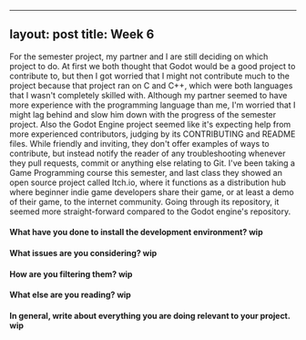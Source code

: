 
---
layout: post
title: Week 6
---

  For the semester project, my partner and I are still deciding on which project to do. At first we both thought that Godot would be a good project to contribute to, but then I got worried that I might not contribute much to the project because that project ran on C and C++, which were both languages that I wasn't completely skilled with. Although my partner seemed to have more experience with the programming language than me, I'm worried that I might lag behind and slow him down with the progress of the semester project. Also the Godot Engine project seemed like it's expecting help from more experienced contributors, judging by its CONTRIBUTING and README files. While friendly and inviting, they don't offer examples of ways to contribute, but instead notify the reader of any troubleshooting whenever they pull requests, commit or anything else relating to Git. 
  I've been taking a Game Programming course this semester, and last class they showed an open source project called Itch.io, where it functions as a distribution hub where beginner indie game developers share their game, or at least a demo of their game, to the internet community. Going through its repository, it seemed more straight-forward compared to the Godot engine's repository.
  
  #### What have you done to install the development environment? wip
  
  #### What issues are you considering? wip
  
  #### How are you filtering them? wip
  
  #### What else are you reading? wip
  
  #### In general, write about everything you are doing relevant to your project. wip
